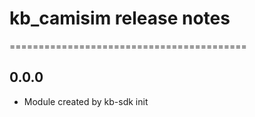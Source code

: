 # kb_camisim release notes
=========================================

0.0.0
-----
* Module created by kb-sdk init
